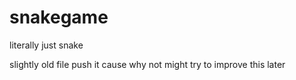 # snakegame
literally just snake

slightly old file push it cause why not
might try to improve this later

